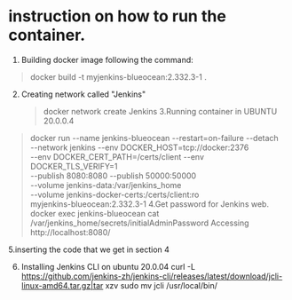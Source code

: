 # instruction on how to run the container.
1. Building docker image following the command:
> docker build -t myjenkins-blueocean:2.332.3-1 .
2. Creating network called "Jenkins"
   > docker network create Jenkins
3.Running container in UBUNTU 20.0.0.4
  > docker run --name jenkins-blueocean --restart=on-failure --detach \
  --network jenkins --env DOCKER_HOST=tcp://docker:2376 \
  --env DOCKER_CERT_PATH=/certs/client --env DOCKER_TLS_VERIFY=1 \
  --publish 8080:8080 --publish 50000:50000 \
  --volume jenkins-data:/var/jenkins_home \
  --volume jenkins-docker-certs:/certs/client:ro \
  myjenkins-blueocean:2.332.3-1
4.Get password for Jenkins web.
docker exec jenkins-blueocean cat /var/jenkins_home/secrets/initialAdminPassword
 Accessing http://localhost:8080/
 
 
5.inserting the code that we get in section 4


6. Installing Jenkins CLI on ubuntu 20.0.04
curl -L https://github.com/jenkins-zh/jenkins-cli/releases/latest/download/jcli-linux-amd64.tar.gz|tar xzv
sudo mv jcli /usr/local/bin/
